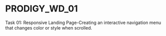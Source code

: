 # PRODIGY_WD_01
Task 01: Responsive Landing Page-Creating an interactive navigation menu that changes color or style when scrolled.
